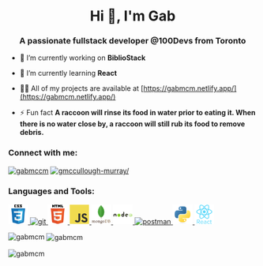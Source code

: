 <h1 align="center">Hi 👋, I'm Gab</h1>
<h3 align="center">A passionate fullstack developer @100Devs from Toronto</h3>

- 🔭 I’m currently working on **BiblioStack**

- 🌱 I’m currently learning **React**

- 👨‍💻 All of my projects are available at [https://gabmcm.netlify.app/](https://gabmcm.netlify.app/)

- ⚡ Fun fact **A raccoon will rinse its food in water prior to eating it. When there is no water close by, a raccoon will still rub its food to remove debris.**

<h3 align="left">Connect with me:</h3>
<p align="left">
<a href="https://twitter.com/gabmccm" target="blank"><img align="center" src="https://raw.githubusercontent.com/rahuldkjain/github-profile-readme-generator/master/src/images/icons/Social/twitter.svg" alt="gabmccm" height="30" width="40" /></a>
<a href="https://linkedin.com/in/gmccullough-murray/" target="blank"><img align="center" src="https://raw.githubusercontent.com/rahuldkjain/github-profile-readme-generator/master/src/images/icons/Social/linked-in-alt.svg" alt="gmccullough-murray/" height="30" width="40" /></a>
</p>

<h3 align="left">Languages and Tools:</h3>
<p align="left"> <a href="https://www.w3schools.com/css/" target="_blank" rel="noreferrer"> <img src="https://raw.githubusercontent.com/devicons/devicon/master/icons/css3/css3-original-wordmark.svg" alt="css3" width="40" height="40"/> </a> <a href="https://git-scm.com/" target="_blank" rel="noreferrer"> <img src="https://www.vectorlogo.zone/logos/git-scm/git-scm-icon.svg" alt="git" width="40" height="40"/> </a> <a href="https://www.w3.org/html/" target="_blank" rel="noreferrer"> <img src="https://raw.githubusercontent.com/devicons/devicon/master/icons/html5/html5-original-wordmark.svg" alt="html5" width="40" height="40"/> </a> <a href="https://developer.mozilla.org/en-US/docs/Web/JavaScript" target="_blank" rel="noreferrer"> <img src="https://raw.githubusercontent.com/devicons/devicon/master/icons/javascript/javascript-original.svg" alt="javascript" width="40" height="40"/> </a> <a href="https://www.mongodb.com/" target="_blank" rel="noreferrer"> <img src="https://raw.githubusercontent.com/devicons/devicon/master/icons/mongodb/mongodb-original-wordmark.svg" alt="mongodb" width="40" height="40"/> </a> <a href="https://nodejs.org" target="_blank" rel="noreferrer"> <img src="https://raw.githubusercontent.com/devicons/devicon/master/icons/nodejs/nodejs-original-wordmark.svg" alt="nodejs" width="40" height="40"/> </a> <a href="https://postman.com" target="_blank" rel="noreferrer"> <img src="https://www.vectorlogo.zone/logos/getpostman/getpostman-icon.svg" alt="postman" width="40" height="40"/> </a> <a href="https://www.python.org" target="_blank" rel="noreferrer"> <img src="https://raw.githubusercontent.com/devicons/devicon/master/icons/python/python-original.svg" alt="python" width="40" height="40"/> </a> <a href="https://reactjs.org/" target="_blank" rel="noreferrer"> <img src="https://raw.githubusercontent.com/devicons/devicon/master/icons/react/react-original-wordmark.svg" alt="react" width="40" height="40"/> </a> </p>

<p><img align="left" src="https://github-readme-stats.vercel.app/api/top-langs?username=gabmcm&show_icons=true&locale=en&layout=compact" alt="gabmcm" /></p>

<p>&nbsp;<img align="center" src="https://github-readme-stats.vercel.app/api?username=gabmcm&show_icons=true&locale=en" alt="gabmcm" /></p>

<p><img align="center" src="https://github-readme-streak-stats.herokuapp.com/?user=gabmcm&" alt="gabmcm" /></p>
